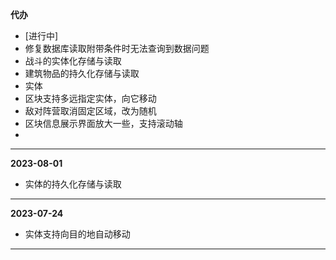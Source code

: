 **代办**
* [进行中]
* 修复数据库读取附带条件时无法查询到数据问题
* 战斗的实体化存储与读取
* 建筑物品的持久化存储与读取
* 实体
* 区块支持多远指定实体，向它移动
* 敌对阵营取消固定区域，改为随机
* 区块信息展示界面放大一些，支持滚动轴
* 

------
**2023-08-01**
* 实体的持久化存储与读取
------
**2023-07-24**
* 实体支持向目的地自动移动
------
